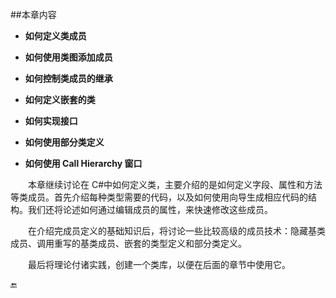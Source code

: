 ##本章内容

* **如何定义类成员**

* **如何使用类图添加成员**

* **如何控制类成员的继承**

* **如何定义嵌套的类**

* **如何实现接口**

* **如何使用部分类定义**

* **如何使用 Call Hierarchy 窗口**

&emsp;&emsp;本章继续讨论在 C#中如何定义类，主要介绍的是如何定义字段、属性和方法等类成员。首先介绍每种类型需要的代码，以及如何使用向导生成相应代码的结构。我们还将论述如何通过编辑成员的属性，来快速修改这些成员。

&emsp;&emsp;在介绍完成员定义的基础知识后，将讨论一些比较高级的成员技术：隐藏基类成员、调用重写的基类成员、嵌套的类型定义和部分类定义。

&emsp;&emsp;最后将理论付诸实践，创建一个类库，以便在后面的章节中使用它。













🔚













